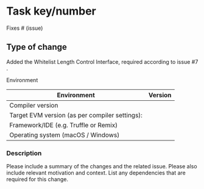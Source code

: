# Task key/number
<!-- Example: Base Solidity Module -->

Fixes # (issue)

## Type of change

Added the Whitelist Length Control Interface, required according to issue #7 .

Environment

| Environment                                       | Version           |
| ------------------------------------------------- | ----------------- |
| Compiler version                                  | <!--  0.8.7 -->   |
| Target EVM version (as per compiler settings):    | <!-- default -->  |
| Framework/IDE (e.g. Truffle or Remix)             | <!-- remix -->    |
| Operating system (macOS / Windows)                | <!-- Windows -->  |

### Description

Please include a summary of the changes and the related issue. Please also include relevant motivation and context. List any dependencies that are
required for this change.
